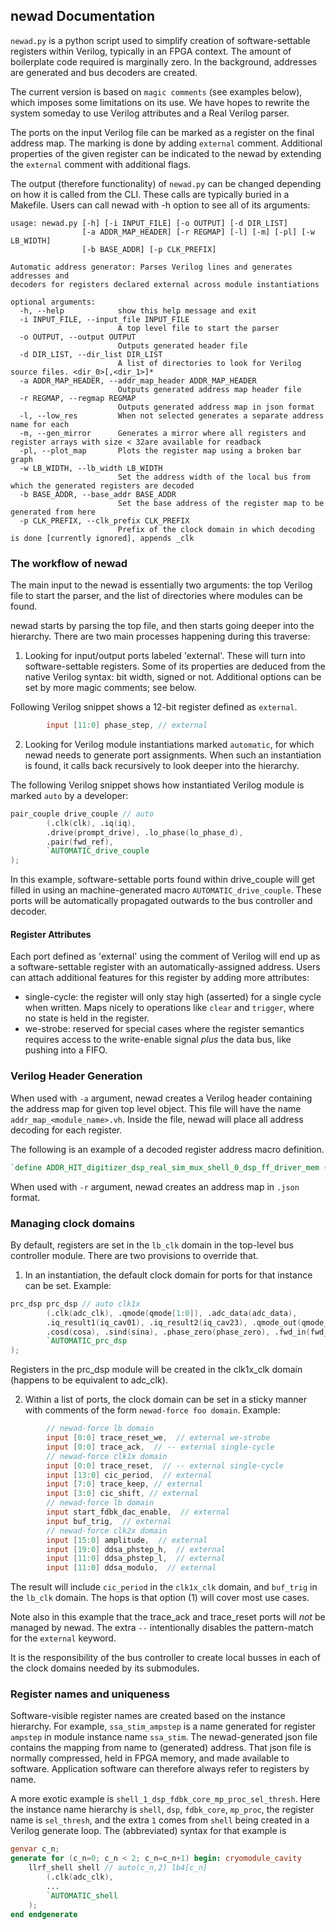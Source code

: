 ## newad Documentation

`newad.py` is a python script used to simplify creation of software-settable
registers within Verilog, typically in an FPGA context.  The amount of
boilerplate code required is marginally zero.  In the background, addresses
are generated and bus decoders are created.

The current version is based on `magic comments` (see examples below), which
imposes some limitations on its use. We have hopes to rewrite the system
someday to use Verilog attributes and a Real Verilog parser.

The ports on the input Verilog file can be marked as a register on the final
address map. The marking is done by adding `external` comment. Additional
properties of the given register can be indicated to the newad by extending
the `external` comment with additional flags.

The output (therefore functionality) of `newad.py` can be changed depending on
how it is called from the CLI.  These calls are typically buried in a Makefile.
Users can call newad with -h option to see all of its arguments:

```
usage: newad.py [-h] [-i INPUT_FILE] [-o OUTPUT] [-d DIR_LIST]
                [-a ADDR_MAP_HEADER] [-r REGMAP] [-l] [-m] [-pl] [-w LB_WIDTH]
                [-b BASE_ADDR] [-p CLK_PREFIX]

Automatic address generator: Parses Verilog lines and generates addresses and
decoders for registers declared external across module instantiations

optional arguments:
  -h, --help            show this help message and exit
  -i INPUT_FILE, --input_file INPUT_FILE
                        A top level file to start the parser
  -o OUTPUT, --output OUTPUT
                        Outputs generated header file
  -d DIR_LIST, --dir_list DIR_LIST
                        A list of directories to look for Verilog source files. <dir_0>[,<dir_1>]*
  -a ADDR_MAP_HEADER, --addr_map_header ADDR_MAP_HEADER
                        Outputs generated address map header file
  -r REGMAP, --regmap REGMAP
                        Outputs generated address map in json format
  -l, --low_res         When not selected generates a separate address name for each
  -m, --gen_mirror      Generates a mirror where all registers and register arrays with size < 32are available for readback
  -pl, --plot_map       Plots the register map using a broken bar graph
  -w LB_WIDTH, --lb_width LB_WIDTH
                        Set the address width of the local bus from which the generated registers are decoded
  -b BASE_ADDR, --base_addr BASE_ADDR
                        Set the base address of the register map to be generated from here
  -p CLK_PREFIX, --clk_prefix CLK_PREFIX
                        Prefix of the clock domain in which decoding is done [currently ignored], appends _clk

```


### The workflow of newad

The main input to the newad is essentially two arguments: the top Verilog file
to start the parser, and the list of directories where modules can be found.

newad starts by parsing the top file, and then starts going deeper into the
hierarchy. There are two main processes happening during this traverse:

1) Looking for input/output ports labeled 'external'. These will turn into
software-settable registers. Some of its properties are deduced from the
native Verilog syntax: bit width, signed or not.  Additional options can be
set by more magic comments; see below.

Following Verilog snippet shows a 12-bit register defined as `external`.

```verilog
        input [11:0] phase_step, // external
```

2) Looking for Verilog module instantiations marked `automatic`, for which
newad needs to generate port assignments. When such an instantiation is found,
it calls back recursively to look deeper into the hierarchy.

The following Verilog snippet shows how instantiated Verilog module is marked
`auto` by a developer:

```verilog
pair_couple drive_couple // auto
        (.clk(clk), .iq(iq),
        .drive(prompt_drive), .lo_phase(lo_phase_d),
        .pair(fwd_ref),
        `AUTOMATIC_drive_couple
);
```

In this example, software-settable ports found within drive_couple will
get filled in using an machine-generated macro `AUTOMATIC_drive_couple`.
These ports will be automatically propagated outwards to the bus controller
and decoder.


#### Register Attributes

Each port defined as 'external' using the comment of Verilog will end up as a
software-settable register with an automatically-assigned address. Users can
attach additional features for this register by adding more attributes:

* single-cycle: the register will only stay high (asserted) for a single
cycle when written.  Maps nicely to operations like `clear` and `trigger`,
where no state is held in the register.
* we-strobe: reserved for special cases where the register semantics requires
access to the write-enable signal *plus* the data bus, like pushing into a FIFO.


### Verilog Header Generation

When used with `-a` argument, newad creates a Verilog header containing the
address map for given top level object. This file will have the name
`addr_map_<module_name>.vh`. Inside the file, newad will place all address
decoding for each register.

The following is an example of a decoded register address macro definition.

```verilog
`define ADDR_HIT_digitizer_dsp_real_sim_mux_shell_0_dsp_ff_driver_mem (lb4_addr[0][`LB_HI:11]==4096) // digitizer_dsp bitwidth: 11, base_addr: 8388608
```

When used with `-r` argument, newad creates an address map in `.json` format.


### Managing clock domains

By default, registers are set in the `lb_clk` domain in the top-level bus
controller module.  There are two provisions to override that.

1) In an instantiation, the default clock domain for ports for that instance
can be set.  Example:

```verilog
prc_dsp prc_dsp // auto clk1x
        (.clk(adc_clk), .qmode(qmode[1:0]), .adc_data(adc_data),
        .iq_result1(iq_cav01), .iq_result2(iq_cav23), .qmode_out(qmode_out),
        .cosd(cosa), .sind(sina), .phase_zero(phase_zero), .fwd_in(fwd_in), .rev_in(rev_in), .phs_avg_sum(phs_avg_sum),
        `AUTOMATIC_prc_dsp
);
```

Registers in the prc_dsp module will be created in the clk1x_clk domain
(happens to be equivalent to adc_clk).

2) Within a list of ports, the clock domain can be set in a sticky manner
with comments of the form ``newad-force foo domain``.  Example:

```verilog
        // newad-force lb domain
        input [0:0] trace_reset_we,  // external we-strobe
        input [0:0] trace_ack,  // -- external single-cycle
        // newad-force clk1x domain
        input [0:0] trace_reset,  // -- external single-cycle
        input [13:0] cic_period,  // external
        input [7:0] trace_keep, // external
        input [3:0] cic_shift, // external
        // newad-force lb domain
        input start_fdbk_dac_enable,  // external
        input buf_trig,  // external
        // newad-force clk2x domain
        input [15:0] amplitude,  // external
        input [19:0] ddsa_phstep_h,  // external
        input [11:0] ddsa_phstep_l,  // external
        input [11:0] ddsa_modulo,  // external
```

The result will include `cic_period` in the `clk1x_clk` domain, and `buf_trig`
in the `lb_clk` domain. The hops is that option (1) will cover most use cases.

Note also in this example that the trace_ack and trace_reset ports will *not*
be managed by newad.  The extra `--` intentionally disables the pattern-match
for the `external` keyword.

It is the responsibility of the bus controller to create local busses in each
of the clock domains needed by its submodules.


### Register names and uniqueness

Software-visible register names are created based on the instance hierarchy.
For example, `ssa_stim_ampstep` is a name generated for register `ampstep`
in module instance name `ssa_stim`.  The newad-generated json file contains
the mapping from name to (generated) address.  That json file is normally
compressed, held in FPGA memory, and made available to software.  Application
software can therefore always refer to registers by name.

A more exotic example is `shell_1_dsp_fdbk_core_mp_proc_sel_thresh`.  Here
the instance name hierarchy is `shell`, `dsp`, `fdbk_core`, `mp_proc`, the
register name is `sel_thresh`, and the extra `1` comes from `shell` being
created in a Verilog generate loop.  The (abbreviated) syntax for that example
is

```verilog
genvar c_n;
generate for (c_n=0; c_n < 2; c_n=c_n+1) begin: cryomodule_cavity
    llrf_shell shell // auto(c_n,2) lb4[c_n]
        (.clk(adc_clk),
        ...
        `AUTOMATIC_shell
    );
end endgenerate
```
